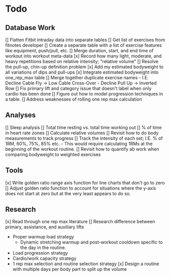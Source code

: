 # Todo
## Database Work
[] Flatten Fitbit intraday data into separate tables
[] Get list of exercises from fitnotes developer
[] Create a separate table with a list of exercise features like equipment, push/pull, etc.
[] Merge duration, start, and end time of workout into workout meta-data
[x] Record how many light, moderate, and heavy repetitions based on relative intensity; "relative volume"
[] Resolve the pull-up, chin-up definition problem
[x] Add my estimated bodyweight to all variations of dips and pull-ups
[x] Integrate estimated bodyweight into one_rep_max table
[] Merge together duplicate exercise names
    - I.E. Decline Cable Fly -> Low Cable Cross-Over
    - Decline Pull Up -> Inverted Row
[] Fix primary lift and category issue that doesn't label when only cardio has been done
[] Figure out how to model progression techniques in a table.
[] Address weaknesses of rolling one rep max calculation

## Analyses
[] Sleep analysis
[] Total time resting vs. total time working out
[] % of time in heart rate zones
[] Calculate relative volumes
[] Revisit how to do body measurements to track progress
[] Track the intensity of each set; I.E. % of 1RM, 60%, 75%, 85% etc.
    - This would require calculating 1RMs at the beginning of the workout routine.
[] Revisit how to quantify ab work when comparing bodyweight to weighted exercises

## Tools
[x] Write golden ratio range axis function for line charts that don't go to zero
[] Adjust golden ratio function to account for situations where the y-axis does not start at zero but
at the very least appears to do so.

## Research
[x] Read through one rep max literature
[] Research difference between primary, assistance, and auxiliary lifts
- Proper warmup load strategy
    - Dynamic stretching warmup and post-workout cooldown specific to the day in the routine.
- Load progression strategy
- Cardio/work capacity strategy
- 1 rep max selection and routine selection strategy
[x] Design a routine with multiple days per body part to split up the volume